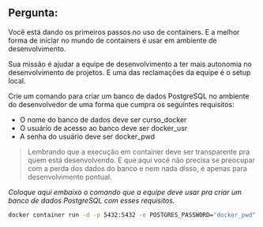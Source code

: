 ## Pergunta:
Você está dando os primeiros passos no uso de containers. E a melhor forma de iniciar no mundo de containers é usar em ambiente de desenvolvimento.

Sua missão é ajudar a equipe de desenvolvimento a ter mais autonomia no desenvolvimento de projetos. E uma das reclamações da equipe é o setup local.

Crie um comando para criar um banco de dados PostgreSQL no ambiente do desenvolvedor de uma forma que cumpra os seguintes requisitos:

- O nome do banco de dados deve ser curso_docker
- O usuário de acesso ao banco deve ser docker_usr
- A senha do usuário deve ser docker_pwd

> Lembrando que a execução em container deve ser transparente pra quem está desenvolvendo. E que aqui você não precisa se preocupar com a perda dos dados do banco e nem nada disso, é apenas para desenvolvimento pontual.

*Coloque aqui embaixo o comando que a equipe deve usar pra criar um banco de dados PostgreSQL com esses requisitos.*

```bash
docker container run -d -p 5432:5432 -e POSTGRES_PASSWORD="docker_pwd" -e POSTGRES_USER="docker_usr" -e POSTGRES_DB="curso_docker"  --name postgres-15 postgres:15
```
